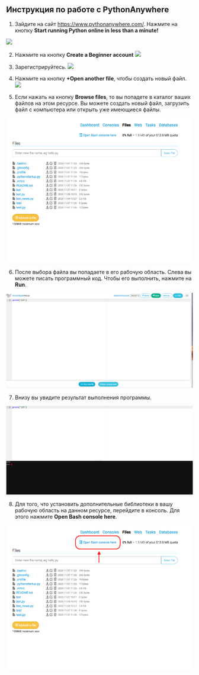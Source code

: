 ## Инструкция по работе с PythonАnywhere

1. Зайдите на сайт https://www.pythonanywhere.com/. Нажмите на кнопку **Start running Python online in less than a minute!**

![](https://habrastorage.org/webt/ye/zs/sb/yezssbo3lklfcgxr08nkymdgtqk.png)

2. Нажмите на кнопку **Create a Beginner account**
![](https://habrastorage.org/webt/pu/7q/aq/pu7qaqiq59bxbfj4dp-c_s54_mw.png)

3. Зарегистрируйтесь. 
![](https://habrastorage.org/webt/ax/zd/ll/axzdllouhqnfl7ey3negymmy4py.png)

4. Нажмите на кнопку **+Оpen another file**, чтобы создать новый файл.
![](https://habrastorage.org/webt/ed/p8/j9/edp8j9bh-xtt4tly00imabph72q.png)

5. Если нажать на кнопку **Browse files**, то вы попадете в каталог ваших файлов на этом ресурсе. Вы можете создать новый файл, загрузить файл с компьютера или открыть уже имеющиеся файлы.

![](./img/1.png)

6. После выбора файла вы попадаете в его рабочую область. Слева вы можете писать программный код. Чтобы его выполнить, нажмите на **Run**.

![](./img/2.png)

7. Внизу вы увидите результат выполнения программы.

![](./img/3.png)

8. Для того, что установить дополнительные библиотеки в вашу рабочую область на данном ресурсе, перейдите в консоль. Для этого нажмите **Open Bash console here**.

![](./img/4.png)
